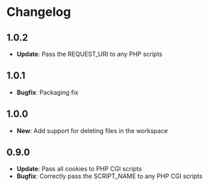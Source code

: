 # Changelog

## 1.0.2

* **Update**: Pass the REQUEST_URI to any PHP scripts

## 1.0.1

* **Bugfix**: Packaging fix

## 1.0.0

* **New**: Add support for deleting files in the workspace

## 0.9.0

* **Update**: Pass all cookies to PHP CGI scripts
* **Bugfix**: Correctly pass the SCRIPT_NAME to any PHP CGI scripts
